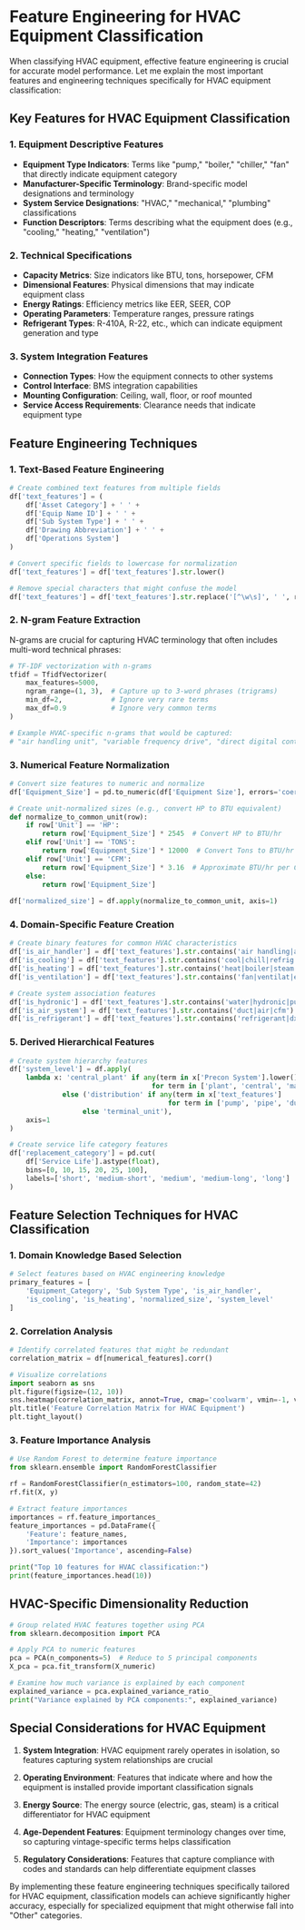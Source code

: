 # Feature Engineering for HVAC Equipment Classification

When classifying HVAC equipment, effective feature engineering is crucial for accurate model performance. Let me explain the most important features and engineering techniques specifically for HVAC equipment classification:

## Key Features for HVAC Equipment Classification

### 1. Equipment Descriptive Features

* **Equipment Type Indicators**: Terms like "pump," "boiler," "chiller," "fan" that directly indicate equipment category
* **Manufacturer-Specific Terminology**: Brand-specific model designations and terminology
* **System Service Designations**: "HVAC," "mechanical," "plumbing" classifications
* **Function Descriptors**: Terms describing what the equipment does (e.g., "cooling," "heating," "ventilation")

### 2. Technical Specifications

* **Capacity Metrics**: Size indicators like BTU, tons, horsepower, CFM
* **Dimensional Features**: Physical dimensions that may indicate equipment class
* **Energy Ratings**: Efficiency metrics like EER, SEER, COP
* **Operating Parameters**: Temperature ranges, pressure ratings
* **Refrigerant Types**: R-410A, R-22, etc., which can indicate equipment generation and type

### 3. System Integration Features

* **Connection Types**: How the equipment connects to other systems
* **Control Interface**: BMS integration capabilities
* **Mounting Configuration**: Ceiling, wall, floor, or roof mounted
* **Service Access Requirements**: Clearance needs that indicate equipment type

## Feature Engineering Techniques

### 1. Text-Based Feature Engineering

```python
# Create combined text features from multiple fields
df['text_features'] = (
    df['Asset Category'] + ' ' + 
    df['Equip Name ID'] + ' ' + 
    df['Sub System Type'] + ' ' + 
    df['Drawing Abbreviation'] + ' ' +
    df['Operations System']
)

# Convert specific fields to lowercase for normalization
df['text_features'] = df['text_features'].str.lower()

# Remove special characters that might confuse the model
df['text_features'] = df['text_features'].str.replace('[^\w\s]', ' ', regex=True)
```

### 2. N-gram Feature Extraction

N-grams are crucial for capturing HVAC terminology that often includes multi-word technical phrases:

```python
# TF-IDF vectorization with n-grams
tfidf = TfidfVectorizer(
    max_features=5000,
    ngram_range=(1, 3),  # Capture up to 3-word phrases (trigrams)
    min_df=2,            # Ignore very rare terms
    max_df=0.9           # Ignore very common terms
)

# Example HVAC-specific n-grams that would be captured:
# "air handling unit", "variable frequency drive", "direct digital control"
```

### 3. Numerical Feature Normalization

```python
# Convert size features to numeric and normalize
df['Equipment_Size'] = pd.to_numeric(df['Equipment Size'], errors='coerce')

# Create unit-normalized sizes (e.g., convert HP to BTU equivalent)
def normalize_to_common_unit(row):
    if row['Unit'] == 'HP':
        return row['Equipment_Size'] * 2545  # Convert HP to BTU/hr
    elif row['Unit'] == 'TONS':
        return row['Equipment_Size'] * 12000  # Convert Tons to BTU/hr
    elif row['Unit'] == 'CFM':
        return row['Equipment_Size'] * 3.16  # Approximate BTU/hr per CFM
    else:
        return row['Equipment_Size']
        
df['normalized_size'] = df.apply(normalize_to_common_unit, axis=1)
```

### 4. Domain-Specific Feature Creation

```python
# Create binary features for common HVAC characteristics
df['is_air_handler'] = df['text_features'].str.contains('air handling|ahu').astype(int)
df['is_cooling'] = df['text_features'].str.contains('cool|chill|refrig|condenser').astype(int)
df['is_heating'] = df['text_features'].str.contains('heat|boiler|steam').astype(int)
df['is_ventilation'] = df['text_features'].str.contains('fan|ventilat|exhaust').astype(int)

# Create system association features
df['is_hydronic'] = df['text_features'].str.contains('water|hydronic|pump').astype(int)
df['is_air_system'] = df['text_features'].str.contains('duct|air|cfm').astype(int)
df['is_refrigerant'] = df['text_features'].str.contains('refrigerant|dx|compressor').astype(int)
```

### 5. Derived Hierarchical Features

```python
# Create system hierarchy features
df['system_level'] = df.apply(
    lambda x: 'central_plant' if any(term in x['Precon System'].lower() 
                                   for term in ['plant', 'central', 'main']) 
             else ('distribution' if any(term in x['text_features'] 
                                       for term in ['pump', 'pipe', 'duct', 'distribution']) 
                  else 'terminal_unit'),
    axis=1
)

# Create service life category features
df['replacement_category'] = pd.cut(
    df['Service Life'].astype(float), 
    bins=[0, 10, 15, 20, 25, 100], 
    labels=['short', 'medium-short', 'medium', 'medium-long', 'long']
)
```

## Feature Selection Techniques for HVAC Classification

### 1. Domain Knowledge Based Selection

```python
# Select features based on HVAC engineering knowledge
primary_features = [
    'Equipment_Category', 'Sub System Type', 'is_air_handler', 
    'is_cooling', 'is_heating', 'normalized_size', 'system_level'
]
```

### 2. Correlation Analysis

```python
# Identify correlated features that might be redundant
correlation_matrix = df[numerical_features].corr()

# Visualize correlations
import seaborn as sns
plt.figure(figsize=(12, 10))
sns.heatmap(correlation_matrix, annot=True, cmap='coolwarm', vmin=-1, vmax=1)
plt.title('Feature Correlation Matrix for HVAC Equipment')
plt.tight_layout()
```

### 3. Feature Importance Analysis

```python
# Use Random Forest to determine feature importance
from sklearn.ensemble import RandomForestClassifier

rf = RandomForestClassifier(n_estimators=100, random_state=42)
rf.fit(X, y)

# Extract feature importances
importances = rf.feature_importances_
feature_importances = pd.DataFrame({
    'Feature': feature_names,
    'Importance': importances
}).sort_values('Importance', ascending=False)

print("Top 10 features for HVAC classification:")
print(feature_importances.head(10))
```

## HVAC-Specific Dimensionality Reduction

```python
# Group related HVAC features together using PCA
from sklearn.decomposition import PCA

# Apply PCA to numeric features
pca = PCA(n_components=5)  # Reduce to 5 principal components
X_pca = pca.fit_transform(X_numeric)

# Examine how much variance is explained by each component
explained_variance = pca.explained_variance_ratio_
print("Variance explained by PCA components:", explained_variance)
```

## Special Considerations for HVAC Equipment

1. **System Integration**: HVAC equipment rarely operates in isolation, so features capturing system relationships are crucial

2. **Operating Environment**: Features that indicate where and how the equipment is installed provide important classification signals

3. **Energy Source**: The energy source (electric, gas, steam) is a critical differentiator for HVAC equipment

4. **Age-Dependent Features**: Equipment terminology changes over time, so capturing vintage-specific terms helps classification

5. **Regulatory Considerations**: Features that capture compliance with codes and standards can help differentiate equipment classes

By implementing these feature engineering techniques specifically tailored for HVAC equipment, classification models can achieve significantly higher accuracy, especially for specialized equipment that might otherwise fall into "Other" categories.